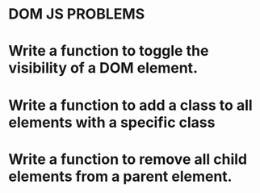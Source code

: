 # DOM JS PROBLEMS

# Write a function to toggle the visibility of a DOM element.

# Write a function to add a class to all elements with a specific class

# Write a function to remove all child elements from a parent element.

